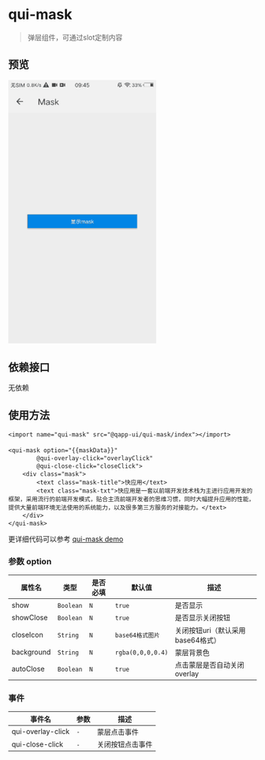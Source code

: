 # qui-mask

> 弹层组件，可通过slot定制内容

## 预览

<img src="./docs/assets/qui-mask.gif" width="300"/>

## 依赖接口

无依赖

## 使用方法
	
```ux
<import name="qui-mask" src="@qapp-ui/qui-mask/index"></import>

<qui-mask option="{{maskData}}" 
        @qui-overlay-click="overlayClick" 
        @qui-close-click="closeClick">
    <div class="mask">
        <text class="mask-title">快应用</text>
        <text class="mask-txt">快应用是一套以前端开发技术栈为主进行应用开发的框架，采用流行的前端开发模式，贴合主流前端开发者的思维习惯，同时大幅提升应用的性能，提供大量前端环境无法使用的系统能力，以及很多第三方服务的对接能力。</text>
    </div>
</qui-mask>
```

更详细代码可以参考 [qui-mask demo](https://github.com/qapp-ui/qapp-ui/blob/master/src/Mask/index.ux)

### 参数 option

| 属性名 | 类型 | 是否必填 | 默认值 | 描述 |
|-------------|------------|--------|-----|-----|
| show | `Boolean` | `N` |`true`| 是否显示 |
| showClose | `Boolean` |`N`| `true` | 是否显示关闭按钮 |
| closeIcon | `String` |`N`| `base64格式图片` | 关闭按钮uri（默认采用base64格式） |
| background | `String` |`N`| `rgba(0,0,0,0.4)` | 蒙层背景色 |
| autoClose | `Boolean` |`N`| `true` | 点击蒙层是否自动关闭overlay |


### 事件

| 事件名 | 参数 | 描述 | 
|----------|-----|-----|
| qui-overlay-click | `-` | 蒙层点击事件 | 
| qui-close-click | `-` | 关闭按钮点击事件 | 


